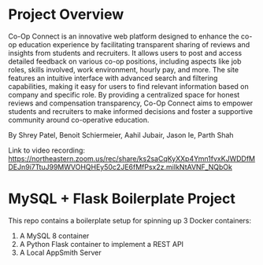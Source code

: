 # Project Overview
Co-Op Connect is an innovative web platform designed to enhance the co-op education experience by facilitating transparent sharing of reviews and insights from students and recruiters. It allows users to post and access detailed feedback on various co-op positions, including aspects like job roles, skills involved, work environment, hourly pay, and more. The site features an intuitive interface with advanced search and filtering capabilities, making it easy for users to find relevant information based on company and specific role. By providing a centralized space for honest reviews and compensation transparency, Co-Op Connect aims to empower students and recruiters to make informed decisions and foster a supportive community around co-operative education.

By Shrey Patel, Benoit Schiermeier, Aahil Jubair, Jason Ie, Parth Shah

Link to video recording: https://northeastern.zoom.us/rec/share/ks2saCqKyXXp4Ymn1fvxKJWDDfMDEJn9i7TtuJ99MWVOHQHEy50c2JE6fMfPsx2z.miIkNtAVNF_NQbOk

# MySQL + Flask Boilerplate Project

This repo contains a boilerplate setup for spinning up 3 Docker containers: 
1. A MySQL 8 container 
1. A Python Flask container to implement a REST API
1. A Local AppSmith Server



